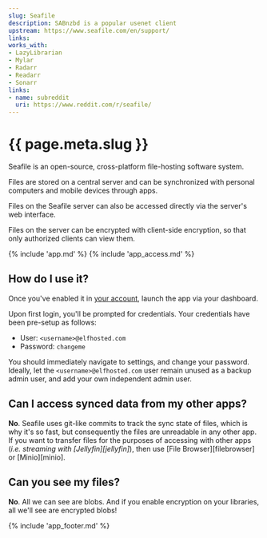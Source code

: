 ```yaml
---
slug: Seafile
description: SABnzbd is a popular usenet client
upstream: https://www.seafile.com/en/support/
links:
works_with:
- LazyLibrarian
- Mylar
- Radarr
- Readarr
- Sonarr
links:
- name: subreddit
  uri: https://www.reddit.com/r/seafile/
---
```


# {{ page.meta.slug }}

Seafile is an open-source, cross-platform file-hosting software system. 

Files are stored on a central server and can be synchronized with personal computers and mobile devices through apps. 

Files on the Seafile server can also be accessed directly via the server's web interface.

Files on the server can be encrypted with client-side encryption, so that only authorized clients can view them.

{% include 'app.md' %}
{% include 'app_access.md' %}

## How do I use it?

Once you've enabled it in [your account](https://elfhosted.com/tenant/apps/0), launch the app via your dashboard.

Upon first login, you'll be prompted for credentials. Your credentials have been pre-setup as follows:

* User: `<username>@elfhosted.com`
* Password: `changeme`

You should immediately navigate to settings, and change your password. Ideally, let the `<username>@elfhosted.com` user remain unused as a backup admin user, and add your own independent admin user.

## Can I access synced data from my other apps?

**No**. Seafile uses git-like commits to track the sync state of files, which is why it's so fast, but consequently the files are unreadable in any other app. If you want to transfer files for the purposes of accessing with other apps (*i.e. streaming with [Jellyfin][jellyfin]*), then use [File Browser][filebrowser] or [Minio][minio].

## Can you see my files?

**No**. All we can see are blobs. And if you enable encryption on your libraries, all we'll see are encrypted blobs!

{% include 'app_footer.md' %}